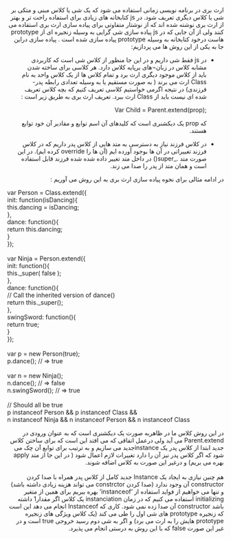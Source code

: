 <html>
 <head>
 <style>
  @font-face{
    font-family: 'myFont';
    src: url('BNazanin.ttf');
  }
  body{
  direction: rtl;
  }
  </style>
 </head>
 <body>
  <p>
ارث بری در برنامه نویسی زمانی استفاده می شود که یک شی یا کلاس مبنی و متکی بر شی یا کلاس دیگری تعریف شود. در js کتابخانه های زیادی برای استفاده راحت تر و بهتر از ارث بری نوشته شده اند که از نوشتار متفاوتی برای پیاده سازی ارث بری استفاده می کنند ولی از آن جایی که در js پیاده سازی شی گرایی به وسیله زنجیره ای از prototype هاست درخود کتابخانه به وسیله prototype پیاده سازی شده است . پیاده سازی  دراین جا به یکی از این روش ها می پردازیم:  
  </p>
  <ul>
  <li>
  <p>
در js فقط شی داریم و در این جا منظور از کلاس شی است که کاربردی مشابه کلاس در زبان¬های برپایه کلاس دارد. هر کلاسی برای ساخته شدن باید از کلاس موجود دیگری ارث برد و تمام کلاس ها از یک کلاس واحد به نام Class ارث می برند ( به صورت مستقیم یا به وسیله تعدادی رابطه پدر-فرزندی) در نتیجه اگرمی خواستیم کلاسی تعریف کنیم که بچه کلاس تعریف شده ای نیست باید از Class ارث ببرد. تعریف ارث بری به طریق زیر است :
  </p>
  <p style="direction: ltr; !important">
   Var Child = Parent.extend(prop);
  </p>
  <p>
  که prop یک دیکشنری است که کلیدهای آن اسم توابع و مقادیر آن خود توابع هستند.
  </p>
  </li>
  <li>
  <p>
در کلاس فرزند نیاز به دسترسی به متد هایی از کلاس پدر داریم که در کلاس فرزند تغییراتی در آن ها بوجود آورده ایم (آن ها را override کرده ایم). در این صورت متد ._super() در داخل متد تغییر داده شده شده فرزند قابل استفاده است و همان متد از پدر را صدا می زند.
  </p>
  </li>
  </ul>
  <p>
در ادامه مثالی برای نحوه پیاده سازی ارث بری به این روش می آوریم :
</p>
 <p  style="direction: ltr;">
  var Person = Class.extend({<br>
  init: function(isDancing){<br>
    this.dancing = isDancing;<br>
  },<br>
  dance: function(){<br>
    return this.dancing;<br>
  }<br>
});<br>
 <br>
var Ninja = Person.extend({<br>
  init: function(){<br>
    this._super( false );<br>
  },<br>
  dance: function(){<br>
    // Call the inherited version of dance()<br>
    return this._super();<br>
  },<br>
  swingSword: function(){<br>
    return true;<br>
  }<br>
});<br>
 <br>
var p = new Person(true);<br>
p.dance(); // => true<br>
  <br>
var n = new Ninja();<br>
n.dance(); // => false<br>
n.swingSword(); // => true<br>
 <br>
// Should all be true<br>
p instanceof Person && p instanceof Class &&<br>
n instanceof Ninja && n instanceof Person && n instanceof Class<br>
  </p>
 <p>
 در این روش کلاس ما در ظاهربه صورت یک دیکشنری است که به عنوان ورودی در Parent.extend می آید ولی درعمل اتفاقی که می افتد این است که برای ساختن کلاس جدید ابتدا از کلاس پدر یک instanceجدید می سازیم و به ترتیب برای توابع آن چک می شود که اگر کلاس پدر نیز آن را دارد تغییرات لازم اعمال شود ( در این جا از متد apply بهره می بریم) و درغیر این صورت به کلاس اضافه شوند.
<br><br>
هم چنین نیازی به ایجاد یک Instance جدید کامل از کلاس پدر همراه با صدا کردن constructor آن وجود ندارد (صدا کردن constrctor می تواند هزینه زیادی داشته باشد) و تنها می خواهیم از فواید استفاده از ‘instanceof’ بهره ببریم برای همین از متغیر initializing استفاده می کنیم که در زمان instanciation یک کلاس اگر مقدار1 داشته باشد constructor آن صدا زده نمی شود. کاری که Instanceof انجام می دهد این است که زنجیره prototype های شی اول را طی می کند (یک کلاس ویژگی های زنجیره prototype هایش را به ارث می برد)  و اگر به شی دوم رسید خروجی true است و در غیر این صورت false که با این روش به درستی انجام می پذیرد. 
 </p>
 </body>

